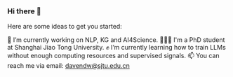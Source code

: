### Hi there 👋

Here are some ideas to get you started:

🔭 I’m currently working on NLP, KG and AI4Science.
👩🏻‍💻 I'm a PhD student at Shanghai Jiao Tong University.
✊ I’m currently learning how to train LLMs without enough computing resources and supervised signals.
📫 You can reach me via email: [davendw@sjtu.edu.cn](mailto:davendw@sjtu.edu.cn)
